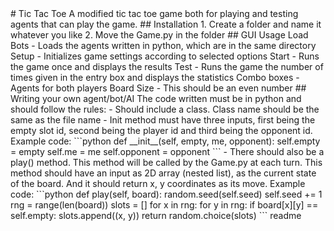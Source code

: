 <snippet>
  <content>
# Tic Tac Toe
A modified tic tac toe game both for playing and testing agents that can play the game.
## Installation
1. Create a folder and name it whatever you like
2. Move the Game.py in the folder
## GUI Usage
Load Bots - Loads the agents written in python, which are in the same directory
Setup - Initializes game settings according to selected options
Start - Runs the game once and displays the results
Test - Runs the game the number of times given in the entry box and displays the statistics
Combo boxes - Agents for both players
Board Size - This should be an even number
## Writing your own agent/bot/AI
The code written must be in python and should follow the rules:
- Should include a class. Class name should be the same as the file name
- Init method must have three inputs, first being the empty slot id, second being the player id and third being the opponent id.
Example code:
```python
def __init__(self, empty, me, opponent):
        self.empty = empty
        self.me = me
        self.opponent = opponent
```
- There should also be a play() method. This method will be called by the Game.py at each turn.
This method should have an input as 2D array (nested list), as the current state of the board.
And it should return x, y coordinates as its move.
Example code:
```python
def play(self, board):
        random.seed(self.seed)
        self.seed += 1
        rng = range(len(board))
        slots = []
        for x in rng:
            for y in rng:
                if board[x][y] == self.empty:
                    slots.append((x, y))
        return random.choice(slots)
```
</content>
  <tabTrigger>readme</tabTrigger>
</snippet>
